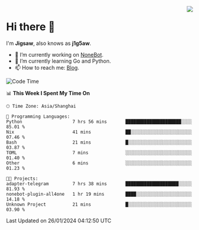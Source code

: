 <a href="#">
  <img align="right" src="https://github-readme-stats.vercel.app/api?username=j1g5awi&count_private=true&show_icons=true&title_color=80070B&text_color=B3B3B3&bg_color=212121&icon_color=80070B" />
</a>

# Hi there 👋

I'm **Jigsaw**, also knows as **j1g5aw**.

- 🔭 I’m currently working on [NoneBot](https://github.com/nonebot).
- 🌱 I’m currently learning Go and Python.
- 📫 How to reach me: [Blog](https://blog.maddestroyer.xyz/).

<!--START_SECTION:waka-->
![Code Time](http://img.shields.io/badge/Code%20Time-1%2C359%20hrs%2043%20mins-blue)

📊 **This Week I Spent My Time On** 

```text
🕑︎ Time Zone: Asia/Shanghai

💬 Programming Languages: 
Python                   7 hrs 56 mins       █████████████████████░░░░   85.01 % 
Nix                      41 mins             ██░░░░░░░░░░░░░░░░░░░░░░░   07.46 % 
Bash                     21 mins             █░░░░░░░░░░░░░░░░░░░░░░░░   03.87 % 
TOML                     7 mins              ░░░░░░░░░░░░░░░░░░░░░░░░░   01.40 % 
Other                    6 mins              ░░░░░░░░░░░░░░░░░░░░░░░░░   01.23 % 

🐱‍💻 Projects: 
adapter-telegram         7 hrs 38 mins       ████████████████████░░░░░   81.93 % 
nonebot-plugin-all4one   1 hr 19 mins        ████░░░░░░░░░░░░░░░░░░░░░   14.18 % 
Unknown Project          21 mins             █░░░░░░░░░░░░░░░░░░░░░░░░   03.90 % 
```


 Last Updated on 26/01/2024 04:12:50 UTC
<!--END_SECTION:waka-->
